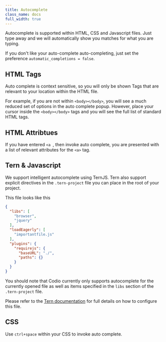 ```yaml
---
title: Autocomplete
class_name: docs
full_width: true
---
```


Autocomplete is supported within HTML, CSS and Javascript files. Just type away and we will automatically show you matches for what you are typing. 

If you don't like your auto-complete auto-completing, just set the preference `automatic_completions = false`.

## HTML Tags
Auto complete is context sensitive, so you will only be shown Tags that are relevant to your location within the HTML file.

For example, if you are not within `<body></body>`, you will see a much reduced set of options in the auto complete popup. However, place your cursor inside the `<body></body>` tags and you will see the full list of standard HTML tags.

## HTML Attribtues
If you have entered `<a `, then invoke auto complete, you are presented with a list of relevant attributes for the `<a>` tag.

## Tern & Javascript
We support intelligent autocomplete using TernJS. Tern also support explicit directives in the `.tern-project` file you can place in the root of your project.

This file looks like this

```json
{
  "libs": [
    "browser",
    "jquery"
  ],
  "loadEagerly": [
    "importantfile.js"
  ],
  "plugins": {
    "requirejs": {
      "baseURL": "./",
      "paths": {}
    }
  }
}
```

You should note that Codio currently only supports autocomplete for the currently opened file as well as items specified in the `libs` section of the `.tern-project` file.

Please refer to the [Tern documentation](http://ternjs.net/doc/manual.html#configuration) for full details on how to configure this file.


## CSS
Use `ctrl+space` within your CSS to invoke auto complete.